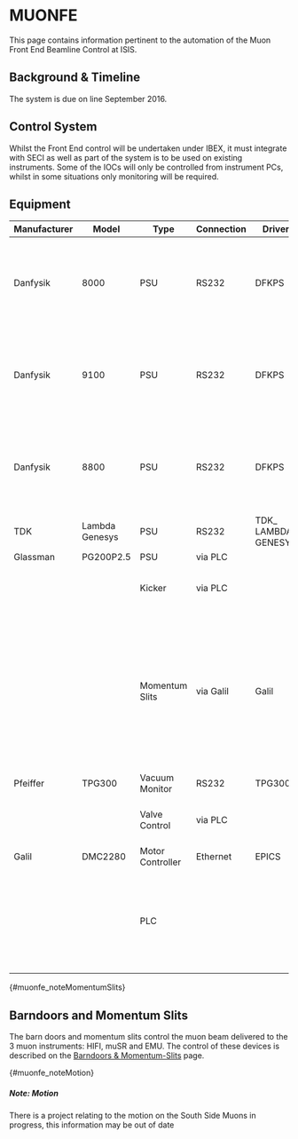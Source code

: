 # MUONFE

This page contains information pertinent to the automation of the Muon Front End Beamline Control at ISIS.

## Background & Timeline ##
The system is due on line September 2016.

## Control System ##
Whilst the Front End control will be undertaken under IBEX, it must integrate with SECI as well as part of the system is to be used on existing instruments. Some of the IOCs will only be controlled from instrument PCs, whilst in some situations only monitoring will be required.

## Equipment ##
| Manufacturer | Model | Type | Connection | Driver | Notes |
| --- | --- | --- | --- | --- | --- |
| Danfysik | 8000 | PSU | RS232 | DFKPS | Created, some outstanding changes needed.  See #1208 for comms settings. |
| Danfysik | 9100 | PSU | RS232 | DFKPS | Created, some outstanding changes needed.  See #1208 for comms settings. |
| Danfysik | 8800 | PSU | RS232 | DFKPS | Created, some outstanding changes needed.  See #1208 for comms settings. |
| TDK | Lambda Genesys | PSU | RS232 | TDK_ LAMBDA_ GENESYS | Created, setup required |
| Glassman | PG200P2.5 | PSU | via PLC | | |
| | | Kicker | via PLC | | This is monitoring of a relay state |
| | | Momentum Slits | via Galil | Galil | This is a separate project, and the same Galil controls the individual beamline jaws. See [see Barndoors and Momentum Slits note](#muonfe_noteMomentumSlits) |
| Pfeiffer | TPG300 | Vacuum Monitor | RS232 | TPG300 | |
| | | Valve Control | via PLC | | This is the monitoring of various valves |
| Galil | DMC2280 | Motor Controller | Ethernet | EPICS | |
| | | PLC | | | This will be a modbus connection, as it is an existing PLC. The details are still unconfirmed |

{#muonfe_noteMomentumSlits}
## Barndoors and Momentum Slits ##
The barn doors and momentum slits control the muon beam delivered to the 3 muon instruments: HIFI, muSR and EMU.  The control of these devices is described on the [Barndoors & Momentum-Slits](https://github.com/ISISComputingGroup/ibex_developers_manual/wiki/Barndoors-and-Momentum-Slits-on-MUON-Front-End) page.

{#muonfe_noteMotion}
##### Note: Motion #####
There is a project relating to the motion on the South Side Muons in progress, this information may be out of date